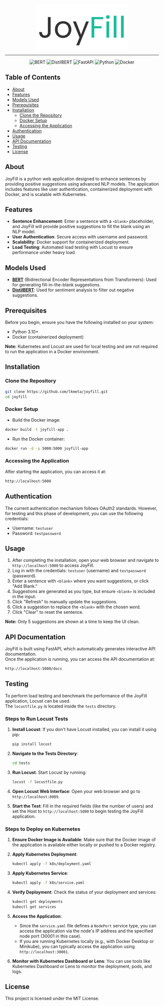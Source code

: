 <div align="center">

<p align="center"> <img src="https://github.com/lkmeta/joyfill/blob/dev/app/static/joyfill.png" width="300px"></p>

<hr class="custom-line">

</div>

<div align="center">
  <p>
    <img src="https://img.shields.io/badge/NLP-BERT-1f425f.svg" alt="BERT">
    <img src="https://img.shields.io/badge/NLP-DistilBERT-1f425f.svg" alt="DistilBERT">
    <img src="https://img.shields.io/badge/FastAPI-1f425f.svg" alt="FastAPI">
    <img src="https://img.shields.io/badge/Python_3.10-1f425f.svg" alt="Python">
    <img src="https://img.shields.io/badge/Docker-1f425f.svg" alt="Docker">
  </p>
</div>


## Table of Contents

- [About](#about)
- [Features](#features)
- [Models Used](#models-used)
- [Prerequisites](#prerequisites)
- [Installation](#installation)
  - [Clone the Repository](#clone-the-repository)
  - [Docker Setup](#docker-setup)
  - [Accessing the Application](#accessing-the-application)
- [Authentication](#authentication)
- [Usage](#usage)
- [API Documentation](#api-documentation)
- [Testing](#testing)
- [License](#license)

## About

JoyFill is a python web application designed to enhance sentences by providing positive suggestions using advanced NLP models. The application includes features like user authentication, containerized deployment with Docker, and is scalable with Kubernetes.

## Features

- **Sentence Enhancement**: Enter a sentence with a `<blank>` placeholder, and JoyFill will provide positive suggestions to fill the blank using an NLP model.
- **User Authentication**: Secure access with username and password.
- **Scalability**: Docker support for containerized deployment.
- **Load Testing**: Automated load testing with Locust to ensure performance under heavy load.

## Models Used

- **[BERT](https://huggingface.co/bert-base-uncased)** (Bidirectional Encoder Representations from Transformers): Used for generating fill-in-the-blank suggestions.
- **[DistilBERT](https://huggingface.co/distilbert-base-uncased-finetuned-sst-2-english)**: Used for sentiment analysis to filter out negative suggestions.


## Prerequisites

Before you begin, ensure you have the following installed on your system:

- Python 3.10+
- Docker (containerized deployment)

**Note:**
Kubernetes and Locust are used for local testing and are not required to run the application in a Docker environment.

## Installation

### Clone the Repository

```bash
git clone https://github.com/lkmeta/joyfill.git
cd joyfill
```

### Docker Setup
- Build the Docker image:

```bash
docker build -t joyfill-app .
```
- Run the Docker container:

```bash
docker run -d -p 5000:5000 joyfill-app
```

### Accessing the Application
After starting the application, you can access it at:

```bash
http://localhost:5000
```

## Authentication
The current authentication mechanism follows OAuth2 standards. However, for testing and this phase of development, you can use the following credentials:

- Username: `testuser`
- Password: `testpassword`



## Usage

1. After completing the installation, open your web browser and navigate to `http://localhost:5000` to access JoyFill.
2. Log in with the credentials: `testuser` (username) and `testpassword` (password).
3. Enter a sentence with `<blank>` where you want suggestions, or click "Add Blank."
4. Suggestions are generated as you type, but ensure `<blank>` is included in the input.
5. Click "Refresh" to manually update the suggestions.
6. Click a suggestion to replace the `<blank>` with the chosen word.
7. Click "Clear" to reset the sentence.

**Note:** Only 5 suggestions are shown at a time to keep the UI clean.


## API Documentation

JoyFill is built using FastAPI, which automatically generates interactive API documentation.  
Once the application is running, you can access the API documentation at:


```bash
http://localhost:5000/docs
```

## Testing

To perform load testing and benchmark the performance of the JoyFill application, Locust can be used.   
The `locustfile.py` is located inside the `tests` directory.

### Steps to Run Locust Tests

1. **Install Locust**: If you don't have Locust installed, you can install it using pip:
    ```bash
    pip install locust
    ```

2. **Navigate to the Tests Directory**: 
    ```bash
    cd tests
    ```

3. **Run Locust**: Start Locust by running:
    ```bash
    locust -f locustfile.py
    ```

4. **Open Locust Web Interface**: Open your web browser and go to `http://localhost:8089`.

5. **Start the Test**: Fill in the required fields (like the number of users) and set the Host to `http://localhost:5000` to begin testing the JoyFill application.


### Steps to Deploy on Kubernetes

1. **Ensure Docker Image is Available**: Make sure that the Docker image of the application is available either locally or pushed to a Docker registry.

2. **Apply Kubernetes Deployment**:
    ```bash
    kubectl apply -f k8s/deployment.yaml
    ```

3. **Apply Kubernetes Service**:
    ```bash
    kubectl apply -f k8s/service.yaml
    ```

4. **Verify Deployment**: Check the status of your deployment and services:
    ```bash
    kubectl get deployments
    kubectl get services
    ```

5. **Access the Application**:
    - Since the `service.yaml` file defines a `NodePort` service type, you can access the application via the node's IP address and the specified node port (30001 in this case).
    - If you are running Kubernetes locally (e.g., with Docker Desktop or Minikube), you can typically access the application using `http://localhost:30001`.

6. **Monitor with Kubernetes Dashboard or Lens**: You can use tools like Kubernetes Dashboard or Lens to monitor the deployment, pods, and logs.


## License
This project is licensed under the MIT License.
